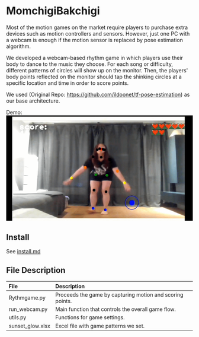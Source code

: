 # MomchigiBakchigi

Most of the motion games on the market require players to purchase extra devices such as motion controllers and sensors. However, just one PC with a webcam is enough if the motion sensor is replaced by pose estimation algorithm.</br>

We developed a webcam-based rhythm game in which players use their body to dance to the music they choose. For each song or difficulty, different patterns of circles will show up on the monitor. Then, the players' body points reflected on the monitor should tap the shinking circles at a specific location and time in order to score points.</br>

We used (Original Repo: https://github.com/ildoonet/tf-pose-estimation) as our base architecture.

Demo: ![sample1.gif](./etcs/sample1.gif)

## Install

See [install.md](./etcs/install.md)


## File Description
| File | Description |
|:--   |:--   |
|Rythmgame.py | Proceeds the game by capturing motion and scoring points. |
|run_webcam.py | Main function that controls the overall game flow. |
|utils.py | Functions for game settings. |
|sunset_glow.xlsx | Excel file with game patterns we set. |
